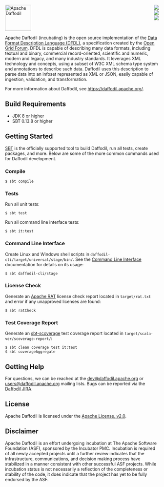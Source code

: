 <!--
  Licensed to the Apache Software Foundation (ASF) under one or more
  contributor license agreements.  See the NOTICE file distributed with
  this work for additional information regarding copyright ownership.
  The ASF licenses this file to You under the Apache License, Version 2.0
  (the "License"); you may not use this file except in compliance with
  the License.  You may obtain a copy of the License at

      http://www.apache.org/licenses/LICENSE-2.0

  Unless required by applicable law or agreed to in writing, software
  distributed under the License is distributed on an "AS IS" BASIS,
  WITHOUT WARRANTIES OR CONDITIONS OF ANY KIND, either express or implied.
  See the License for the specific language governing permissions and
  limitations under the License.
-->

[<img src="https://daffodil.apache.org/assets/themes/apache/img/apache-daffodil-logo.svg" height="85" align="left" alt="Apache Daffodil"/>][Website]
[<img src="https://img.shields.io/github/workflow/status/apache/incubator-daffodil/Daffodil%20CI/master.svg" align="right"/>][GitHub Actions]
<br clear="right" />
[<img src="https://img.shields.io/codecov/c/github/apache/incubator-daffodil/master.svg" align="right"/>][CodeCov]
<br clear="right" />
[<img src="https://img.shields.io/maven-central/v/org.apache.daffodil/daffodil-core_2.12.svg?color=brightgreen&label=version" align="right"/>][Releases]
<br clear="both" />

Apache Daffodil (incubating) is the open source implementation of the [Data Format
Description Language (DFDL)], a specification created by the [Open Grid Forum]. DFDL is
capable of describing many data formats, including textual and binary, commercial
record-oriented, scientific and numeric, modern and legacy, and many industry standards.
It leverages XML technology and concepts, using a subset of W3C XML schema type system and
annotations to describe such data. Daffodil uses this description to parse data into an
infoset represented as XML or JSON, easily capable of ingestion, validation, and
transformation.

For more information about Daffodil, see https://daffodil.apache.org/.

## Build Requirements

* JDK 8 or higher
* SBT 0.13.8 or higher

## Getting Started

[SBT] is the officially supported tool to build Daffodil, run all tests, create packages,
and more. Below are some of the more common commands used for Daffodil development.

### Compile

```text
$ sbt compile
```
### Tests

Run all unit tests:

```text
$ sbt test 
```

Run all command line interface tests:

```text
$ sbt it:test
```

### Command Line Interface

Create Linux and Windows shell scripts in `daffodil-cli/target/universal/stage/bin/`. See
the [Command Line Interface] documentation for details on its usage:

```btext
$ sbt daffodil-cli/stage
```

### License Check

Generate an [Apache RAT] license check report located in ``target/rat.txt`` and error if
any unapproved licenses are found:

```text
$ sbt ratCheck
```

### Test Coverage Report

Generate an [sbt-scoverage] test coverage report located in
``target/scala-ver/scoverage-report/``:

```text
$ sbt clean coverage test it:test
$ sbt coverageAggregate
```

## Getting Help

For questions, we can be reached at the dev@daffodil.apache.org or
users@daffodil.apache.org mailing lists. Bugs can be reported via the [Daffodil JIRA].

## License

Apache Daffodil is licensed under the [Apache License, v2.0].

## Disclaimer

Apache Daffodil is an effort undergoing incubation at The Apache Software Foundation
(ASF), sponsored by the Incubator PMC. Incubation is required of all newly accepted
projects until a further review indicates that the infrastructure, communications, and
decision making process have stabilized in a manner consistent with other successful ASF
projects. While incubation status is not necessarily a reflection of the completeness or
stability of the code, it does indicate that the project has yet to be fully endorsed by
the ASF.




[Apache License, v2.0]: https://www.apache.org/licenses/LICENSE-2.0
[Apache RAT]: https://creadur.apache.org/rat/
[CodeCov]: https://codecov.io/gh/apache/incubator-daffodil/
[Command Line Interface]: https://daffodil.apache.org/cli/
[Daffodil JIRA]: https://issues.apache.org/jira/projects/DAFFODIL
[Data Format Description Language (DFDL)]: http://www.ogf.org/dfdl
[Open Grid Forum]: http://www.ogf.org
[Releases]: http://daffodil.apache.org/releases/
[SBT]: http://www.scala-sbt.org
[Github Actions]: https://github.com/apache/incubator-daffodil/actions?query=branch%3Amaster+
[Website]: https://daffodil.apache.org
[sbt-scoverage]: https://github.com/scoverage/sbt-scoverage
